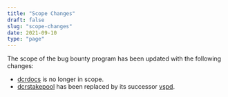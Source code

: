 ```yaml
---
title: "Scope Changes"
draft: false
slug: "scope-changes"
date: 2021-09-10
type: "page"
---
```


The scope of the bug bounty program has been updated with the following changes:

- [dcrdocs](https://github.com/decred/dcrdocs) is no longer in scope.
- [dcrstakepool](https://github.com/decred/dcrstakepool) has been replaced by its successor [vspd](https://github.com/decred/vspd).
